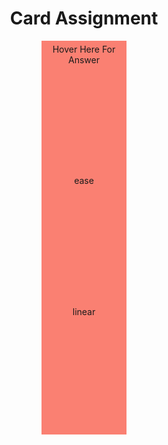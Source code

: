  <!DOCTYPE html>
<center>
<head><h1>Card Assignment</h1></head>

<style>
  div {
    width: 25%;
    height: 200px;
    background-color: salmon;
    padding: 5px;
    transition: width 3s, height 2s;
  }
  div:hover {
    width: 75%;
    height: 100px;
  }
</style>
<div>Hover Here For Answer</div>

<section>
  <div>ease</div>
  <div style="transition-timing-function:linear;">linear</div>
</section>
